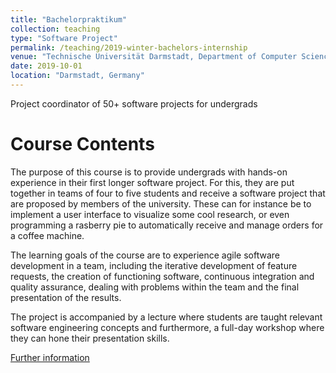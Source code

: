 ```yaml
---
title: "Bachelorpraktikum"
collection: teaching
type: "Software Project"
permalink: /teaching/2019-winter-bachelors-internship
venue: "Technische Universität Darmstadt, Department of Computer Science"
date: 2019-10-01
location: "Darmstadt, Germany"
---
```

Project coordinator of 50+ software projects for undergrads 

Course Contents
======
The purpose of this course is to provide undergrads with hands-on experience in their first longer software project. For this, they are put together in teams of four to five students and receive a software project that are proposed by members of the university. These can for instance be to implement a user interface to visualize some cool research, or even programming a rasberry pie to automatically receive and manage orders for a coffee machine. 

The learning goals of the course are to experience agile software development in a team, including the iterative development of feature requests, the creation of functioning software, continuous integration and quality assurance, dealing with problems within the team and the final presentation of the results.  

The project is accompanied by a lecture where students are taught relevant software engineering concepts and furthermore, a full-day workshop where they can hone their presentation skills.

[Further information](https://www.informatik.tu-darmstadt.de/studium_fb20/im_studium/studiengaenge_liste/bachelor_praktikum.de.jsp) 

